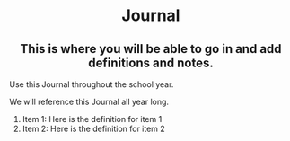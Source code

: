 <h1 align="center">Journal</h1>

<h2 align="center">This is where you will be able to go in and add definitions and notes.</h3> 
  <p>Use this Journal throughout the school year. </p>
  <p>We will reference this Journal all year long.</p>
  <ol>
  <li>Item 1: Here is the definition for item 1</li>
  <li>Item 2: Here is the definition for item 2</li>
  </ol>
